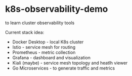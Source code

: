 # k8s-observability-demo
to learn cluster observability tools

Current stack idea:
- Docker Desktop - local K8s cluster
- Istio - service mesh for routing
- Prometheus - metric collection
- Grafana - dashboard and visualization
- Kiali (maybe) - service mesh topology and heatlh viewer
- Go Microservices - to generate traffic and metrics
